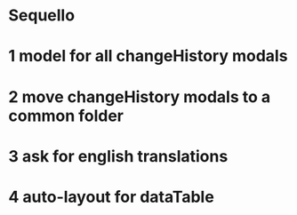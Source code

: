 # Sequello

# 1 model for all changeHistory modals

# 2 move changeHistory modals to a common folder

# 3 ask for english translations

# 4 auto-layout for dataTable
